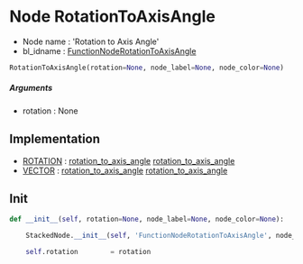 # Node RotationToAxisAngle

- Node name : 'Rotation to Axis Angle'
- bl_idname : [FunctionNodeRotationToAxisAngle](https://docs.blender.org/api/current/bpy.types.FunctionNodeRotationToAxisAngle.html)


``` python
RotationToAxisAngle(rotation=None, node_label=None, node_color=None)
```
##### Arguments

- rotation : None

## Implementation

- [ROTATION](/docs/GeoNodes/ROTATION.md) : [rotation_to_axis_angle](/docs/GeoNodes/socket_ROTATION.md#rotation_to_axis_angle) [rotation_to_axis_angle](/docs/GeoNodes/socket_ROTATION.md#rotation_to_axis_angle)
- [VECTOR](/docs/GeoNodes/VECTOR.md) : [rotation_to_axis_angle](/docs/GeoNodes/socket_VECTOR.md#rotation_to_axis_angle) [rotation_to_axis_angle](/docs/GeoNodes/socket_VECTOR.md#rotation_to_axis_angle)

## Init

``` python
def __init__(self, rotation=None, node_label=None, node_color=None):

    StackedNode.__init__(self, 'FunctionNodeRotationToAxisAngle', node_label=node_label, node_color=node_color)

    self.rotation        = rotation
```

